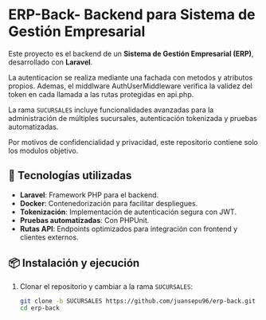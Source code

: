 # ERP-Back- Backend para Sistema de Gestión Empresarial

Este proyecto es el backend de un **Sistema de Gestión Empresarial (ERP)**, desarrollado con **Laravel**. 

La autenticacion se realiza mediante una fachada con metodos y atributos propios. Ademas, el middlware AuthUserMiddleware verifica la validez del token en cada llamada a las rutas protegidas en api.php.

La rama `SUCURSALES` incluye funcionalidades avanzadas para la administración de múltiples sucursales, autenticación tokenizada y pruebas automatizadas.

Por motivos de confidencialidad y privacidad, este repositorio contiene solo los modulos objetivo.

## 🚀 Tecnologías utilizadas

- **Laravel**: Framework PHP para el backend.
- **Docker**: Contenedorización para facilitar despliegues.
- **Tokenización**: Implementación de autenticación segura con JWT.
- **Pruebas automatizadas**: Con PHPUnit.
- **Rutas API**: Endpoints optimizados para integración con frontend y clientes externos.

## 📦 Instalación y ejecución

1. Clonar el repositorio y cambiar a la rama `SUCURSALES`:
   ```bash
   git clone -b SUCURSALES https://github.com/juansepu96/erp-back.git
   cd erp-back
